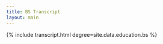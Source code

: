```yaml
---
title: BS Transcript
layout: main
---
```

{% include transcript.html degree=site.data.education.bs %}
